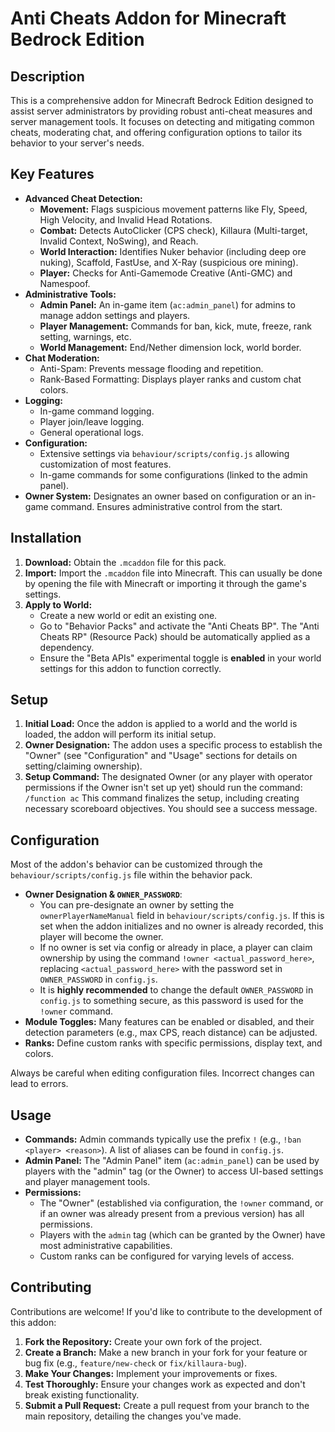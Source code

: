 # Anti Cheats Addon for Minecraft Bedrock Edition

## Description

This is a comprehensive addon for Minecraft Bedrock Edition designed to assist server administrators by providing robust anti-cheat measures and server management tools. It focuses on detecting and mitigating common cheats, moderating chat, and offering configuration options to tailor its behavior to your server's needs.

## Key Features

*   **Advanced Cheat Detection:**
    *   **Movement:** Flags suspicious movement patterns like Fly, Speed, High Velocity, and Invalid Head Rotations.
    *   **Combat:** Detects AutoClicker (CPS check), Killaura (Multi-target, Invalid Context, NoSwing), and Reach.
    *   **World Interaction:** Identifies Nuker behavior (including deep ore nuking), Scaffold, FastUse, and X-Ray (suspicious ore mining).
    *   **Player:** Checks for Anti-Gamemode Creative (Anti-GMC) and Namespoof.
*   **Administrative Tools:**
    *   **Admin Panel:** An in-game item (`ac:admin_panel`) for admins to manage addon settings and players.
    *   **Player Management:** Commands for ban, kick, mute, freeze, rank setting, warnings, etc.
    *   **World Management:** End/Nether dimension lock, world border.
*   **Chat Moderation:**
    *   Anti-Spam: Prevents message flooding and repetition.
    *   Rank-Based Formatting: Displays player ranks and custom chat colors.
*   **Logging:**
    *   In-game command logging.
    *   Player join/leave logging.
    *   General operational logs.
*   **Configuration:**
    *   Extensive settings via `behaviour/scripts/config.js` allowing customization of most features.
    *   In-game commands for some configurations (linked to the admin panel).
*   **Owner System:** Designates an owner based on configuration or an in-game command. Ensures administrative control from the start.

## Installation

1.  **Download:** Obtain the `.mcaddon` file for this pack.
2.  **Import:** Import the `.mcaddon` file into Minecraft. This can usually be done by opening the file with Minecraft or importing it through the game's settings.
3.  **Apply to World:**
    *   Create a new world or edit an existing one.
    *   Go to "Behavior Packs" and activate the "Anti Cheats BP". The "Anti Cheats RP" (Resource Pack) should be automatically applied as a dependency.
    *   Ensure the "Beta APIs" experimental toggle is **enabled** in your world settings for this addon to function correctly.

## Setup

1.  **Initial Load:** Once the addon is applied to a world and the world is loaded, the addon will perform its initial setup.
2.  **Owner Designation:** The addon uses a specific process to establish the "Owner" (see "Configuration" and "Usage" sections for details on setting/claiming ownership).
3.  **Setup Command:** The designated Owner (or any player with operator permissions if the Owner isn't set up yet) should run the command:
    `/function ac`
    This command finalizes the setup, including creating necessary scoreboard objectives. You should see a success message.

## Configuration

Most of the addon's behavior can be customized through the `behaviour/scripts/config.js` file within the behavior pack.

*   **Owner Designation & `OWNER_PASSWORD`**:
    *   You can pre-designate an owner by setting the `ownerPlayerNameManual` field in `behaviour/scripts/config.js`. If this is set when the addon initializes and no owner is already recorded, this player will become the owner.
    *   If no owner is set via config or already in place, a player can claim ownership by using the command `!owner <actual_password_here>`, replacing `<actual_password_here>` with the password set in `OWNER_PASSWORD` in `config.js`.
    *   It is **highly recommended** to change the default `OWNER_PASSWORD` in `config.js` to something secure, as this password is used for the `!owner` command.
*   **Module Toggles:** Many features can be enabled or disabled, and their detection parameters (e.g., max CPS, reach distance) can be adjusted.
*   **Ranks:** Define custom ranks with specific permissions, display text, and colors.

Always be careful when editing configuration files. Incorrect changes can lead to errors.

## Usage

*   **Commands:** Admin commands typically use the prefix `!` (e.g., `!ban <player> <reason>`). A list of aliases can be found in `config.js`.
*   **Admin Panel:** The "Admin Panel" item (`ac:admin_panel`) can be used by players with the "admin" tag (or the Owner) to access UI-based settings and player management tools.
*   **Permissions:**
    *   The "Owner" (established via configuration, the `!owner` command, or if an owner was already present from a previous version) has all permissions.
    *   Players with the `admin` tag (which can be granted by the Owner) have most administrative capabilities.
    *   Custom ranks can be configured for varying levels of access.

## Contributing

Contributions are welcome! If you'd like to contribute to the development of this addon:

1.  **Fork the Repository:** Create your own fork of the project.
2.  **Create a Branch:** Make a new branch in your fork for your feature or bug fix (e.g., `feature/new-check` or `fix/killaura-bug`).
3.  **Make Your Changes:** Implement your improvements or fixes.
4.  **Test Thoroughly:** Ensure your changes work as expected and don't break existing functionality.
5.  **Submit a Pull Request:** Create a pull request from your branch to the main repository, detailing the changes you've made.
